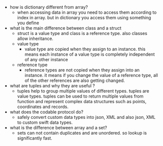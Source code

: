 - how is dictionary different from array?
	- when accessing data in array you need to access them according to index in array. but in dictionary you access them using something you define 
- what is the main difference between class and a struct 
	- struct is a value type and class is a reference type. also classes allow inheritance. 
	- value type 
		- value type are copied when they assign to an instance. this means each instance of a value type is completely independent of any other instance 
	- reference type 
		- reference types are not copied when they assign into  an instance.  it means if you change the value of a reference type, all of the other references are also getting changed. 
- what are tuples and why they are useful ?
	- tuples help to group multiple values of different types. tuples are value types. tuples can be used to return multiple values from function and represent complex data structures such as points, coordinates and records. 
- what does the codable protocol do? 
	- safely convert custom data types into json, XML and also json, XML to custom swift data types.
- what is the difference between array and a set? 
	- sets can not contain duplicates and are unordered. so lookup is significantly fast.
